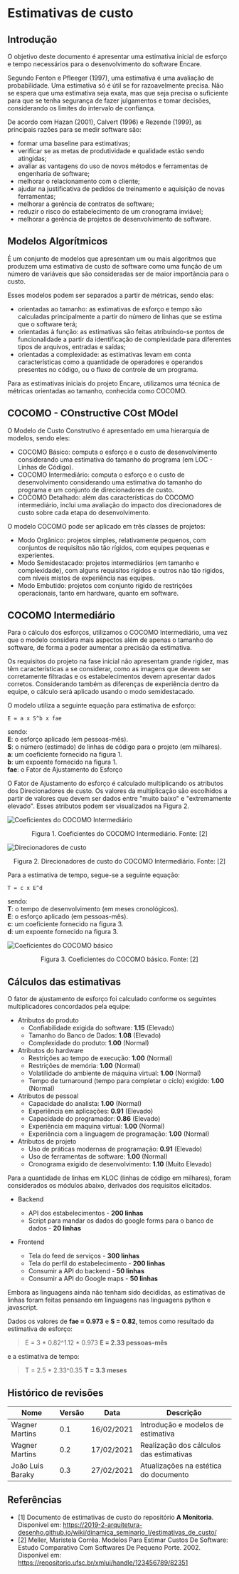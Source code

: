 # Estimativas de custo

## Introdução

O objetivo deste documento é apresentar uma estimativa inicial de esforço e tempo necessários para o desenvolvimento do software Encare.

Segundo Fenton e Pfleeger (1997), uma estimativa é uma avaliação de probabilidade. Uma estimativa só é útil se for razoavelmente precisa. Não se espera que uma estimativa seja exata, mas que seja precisa o suficiente para que se tenha segurança de fazer julgamentos e tomar decisões, considerando os limites do intervalo de confiança.

De acordo com Hazan (2001), Calvert (1996) e Rezende (1999), as principais razões para se medir software são:

- formar uma baseline para estimativas;
- verificar se as metas de produtividade e qualidade estão sendo atingidas;
- avaliar as vantagens do uso de novos métodos e ferramentas de engenharia de software;
- melhorar o relacionamento com o cliente;
- ajudar na justificativa de pedidos de treinamento e aquisição de novas ferramentas;
- melhorar a gerência de contratos de software;
- reduzir o risco do estabelecimento de um cronograma inviável;
- melhorar a gerência de projetos de desenvolvimento de software.

## Modelos Algorítmicos

É um conjunto de modelos que apresentam um ou mais algoritmos que produzem uma estimativa de custo de software como uma função de um número de variáveis que são consideradas ser de maior importância para o custo.

Esses modelos podem ser separados a partir de métricas, sendo elas:

- orientadas ao tamanho: as estimativas de esforço e tempo são calculadas principalmente a partir do número de linhas que se estima que o software terá;
- orientadas à função: as estimativas são feitas atribuindo-se pontos de funcionalidade a partir da identificação de complexidade para diferentes tipos de arquivos, entradas e saídas;
- orientadas a complexidade: as estimativas levam em conta características como a quantidade de operadores e operandos presentes no código, ou o fluxo de controle de um programa.

Para as estimativas iniciais do projeto Encare, utilizamos uma técnica de métricas orientadas ao tamanho, conhecida como COCOMO.

## COCOMO - COnstructive COst MOdel

O Modelo de Custo Construtivo é apresentado em uma hierarquia de modelos, sendo eles:

- COCOMO Básico: computa o esforço e o custo de desenvolvimento considerando uma estimativa do tamanho do programa (em LOC - Linhas de Código).
- COCOMO Intermediário: computa o esforço e o custo de desenvolvimento considerando uma estimativa do tamanho do programa e um conjunto de direcionadores de custo.
- COCOMO Detalhado: além das características do COCOMO intermediário, inclui uma avaliação do impacto dos direcionadores de custo sobre cada etapa do desenvolvimento.

O modelo COCOMO pode ser aplicado em três classes de projetos:

- Modo Orgânico: projetos simples, relativamente pequenos, com conjuntos de requisitos não tão rígidos, com equipes pequenas e experientes.
- Modo Semidestacado: projetos intermediários (em tamanho e complexidade), com alguns requisitos rígidos e outros não tão rígidos, com níveis mistos de experiência nas equipes.
- Modo Embutido: projetos com conjunto rígido de restrições operacionais, tanto em hardware, quanto em software.

## COCOMO Intermediário

Para o cálculo dos esforços, utilizamos o COCOMO Intermediário, uma vez que o modelo considera mais aspectos além de apenas o tamanho do software, de forma a poder aumentar a precisão da estimativa.

Os requisitos do projeto na fase inicial não apresentam grande rigidez, mas têm características a se considerar, como as imagens que devem ser corretamente filtradas e os estabelecimentos devem apresentar dados corretos. Considerando também as diferenças de experiência dentro da equipe, o cálculo será aplicado usando o modo semidestacado.

O modelo utiliza a seguinte equação para estimativa de esforço:

```
E = a x S^b x fae
```

sendo:
<br>**E**: o esforço aplicado (em pessoas-mês).
<br>**S**: o número (estimado) de linhas de código para o projeto (em milhares).
<br>**a**: um coeficiente fornecido na figura 1.
<br>**b**: um expoente fornecido na figura 1.
<br>**fae**: o Fator de Ajustamento do Esforço

O Fator de Ajustamento do esforço é calculado multiplicando os atributos dos Direcionadores de custo. Os valores da multiplicação são escolhidos a partir de valores que devem ser dados entre "muito baixo" e "extremamente elevado". Esses atributos podem ser visualizados na Figura 2.

![Coeficientes do COCOMO Intermediário](imagens/coeficientes_cocomo_inter.png)
<p align="center">Figura 1. Coeficientes do COCOMO Intermediário. Fonte: [2]</p>  

![Direcionadores de custo](imagens/direcionadores_de_custo.png)
<p align="center">Figura 2. Direcionadores de custo do COCOMO Intermediário. Fonte: [2]</p>

Para a estimativa de tempo, segue-se a seguinte equação:

```
T = c x E^d
```

sendo:
<br>**T**: o tempo de desenvolvimento (em meses cronológicos).
<br>**E**: o esforço aplicado (em pessoas-mês).
<br>**c**: um coeficiente fornecido na figura 3.
<br>**d**: um expoente fornecido na figura 3.

![Coeficientes do COCOMO básico](imagens/coeficientes_cocomo_basico.png)
<p align="center">Figura 3. Coeficientes do COCOMO básico. Fonte: [2]</p>

## Cálculos das estimativas

O fator de ajustamento de esforço foi calculado conforme os seguintes multiplicadores concordados pela equipe:

- Atributos do produto
	- Confiabilidade exigida do software: **1.15** (Elevado)
	- Tamanho do Banco de Dados: **1.08** (Elevado)
	- Complexidade do produto: **1.00** (Normal)
- Atributos do hardware
	- Restrições ao tempo de execução: **1.00** (Normal)
	- Restrições de memória: **1.00** (Normal)
	- Volatilidade do ambiente de máquina virtual: **1.00** (Normal)
	- Tempo de turnaround (tempo para completar o ciclo) exigido: **1.00** (Normal)
- Atributos de pessoal
	- Capacidade do analista: **1.00** (Normal)
	- Experiência em aplicações: **0.91** (Elevado)
	- Capacidade do programador: **0.86** (Elevado)
	- Experiência em máquina virtual: **1.00** (Normal)
	- Experiência com a linguagem de programação: **1.00** (Normal)
- Atributos de projeto
	- Uso de práticas modernas de programação: **0.91** (Elevado)
	- Uso de ferramentas de software: **1.00** (Normal)
	- Cronograma exigido de desenvolvimento: **1.10** (Muito Elevado)

Para a quantidade de linhas em KLOC (linhas de código em milhares), foram considerados os módulos abaixo, derivados dos requisitos elicitados.

- Backend
	- API dos estabelecimentos - **200 linhas**
	- Script para mandar os dados do google forms para o banco de dados - **20 linhas**

- Frontend
    - Tela do feed de serviços - **300 linhas**
    - Tela do perfil do estabelecimento - **200 linhas**
    - Consumir a API do backend - **50 linhas**
    - Consumir a API do Google maps - **50 linhas**

Embora as linguagens ainda não tenham sido decididas, as estimativas de linhas foram feitas pensando em linguagens nas linguagens python e javascript.

Dados os valores de **fae = 0.973** e **S = 0.82**, temos como resultado da estimativa de esforço:

>E = 3 * 0.82^1.12 * 0.973
>**E = 2.33 pessoas-mês**

e a estimativa de tempo:


>T = 2.5 * 2.33^0.35
>**T = 3.3 meses**

## Histórico de revisões

|Nome|Versão|Data|Descrição|
|-|-|-|-|
| Wagner Martins | 0.1 | 16/02/2021 | Introdução e modelos de estimativa |
| Wagner Martins | 0.2 | 17/02/2021 | Realização dos cálculos das estimativas |
| João Luis Baraky | 0.3 | 27/02/2021 | Atualizações na estética do documento |

## Referências

- [1] Documento de estimativas de custo do repositório **A Monitoria**. Disponível em: https://2019-2-arquitetura-desenho.github.io/wiki/dinamica_seminario_I/estimativas_de_custo/
- [2] Meller, Maristela Corrêa. Modelos Para Estimar Custos De Software: Estudo Comparativo Com Softwares De Pequeno Porte. 2002. Disponível em: https://repositorio.ufsc.br/xmlui/handle/123456789/82351
